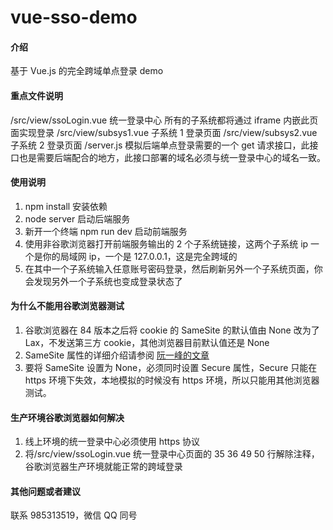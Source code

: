 # vue-sso-demo

#### 介绍

基于 Vue.js 的完全跨域单点登录 demo

#### 重点文件说明

/src/view/ssoLogin.vue 统一登录中心 所有的子系统都将通过 iframe 内嵌此页面实现登录
/src/view/subsys1.vue 子系统 1 登录页面
/src/view/subsys2.vue 子系统 2 登录页面
/server.js 模拟后端单点登录需要的一个 get 请求接口，此接口也是需要后端配合的地方，此接口部署的域名必须与统一登录中心的域名一致。

#### 使用说明

1. npm install 安装依赖
2. node server 启动后端服务
3. 新开一个终端 npm run dev 启动前端服务
4. 使用非谷歌浏览器打开前端服务输出的 2 个子系统链接，这两个子系统 ip 一个是你的局域网 ip，一个是 127.0.0.1，这是完全跨域的
5. 在其中一个子系统输入任意账号密码登录，然后刷新另外一个子系统页面，你会发现另外一个子系统也变成登录状态了

#### 为什么不能用谷歌浏览器测试

1. 谷歌浏览器在 84 版本之后将 cookie 的 SameSite 的默认值由 None 改为了 Lax，不发送第三方 cookie，其他浏览器目前默认值还是 None
2. SameSite 属性的详细介绍请参阅 [阮一峰的文章](http://www.ruanyifeng.com/blog/2019/09/cookie-samesite.html)
3. 要将 SameSite 设置为 None，必须同时设置 Secure 属性，Secure 只能在 https 环境下失效，本地模拟的时候没有 https 环境，所以只能用其他浏览器测试。

#### 生产环境谷歌浏览器如何解决

1. 线上环境的统一登录中心必须使用 https 协议
2. 将/src/view/ssoLogin.vue 统一登录中心页面的 35 36 49 50 行解除注释，谷歌浏览器生产环境就能正常的跨域登录

#### 其他问题或者建议

联系 985313519，微信 QQ 同号
